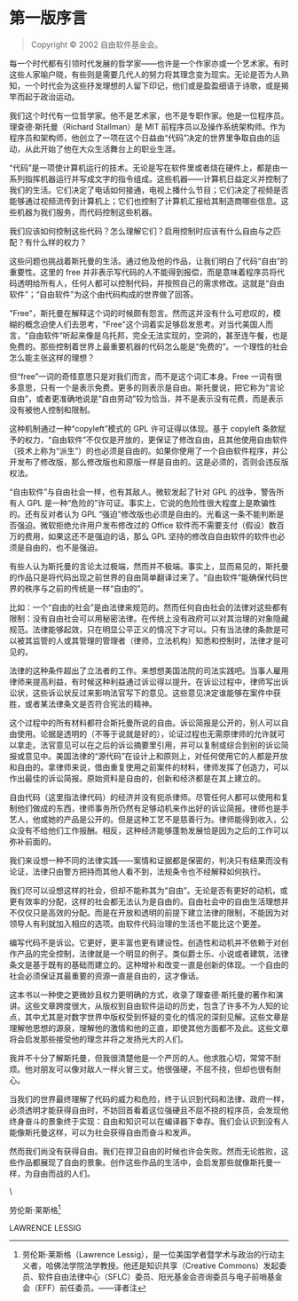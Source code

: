 # 第一版序言

>Copyright © 2002 自由软件基金会。

每一个时代都有引领时代发展的哲学家——也许是一个作家亦或一个艺术家。有时这些人家喻户晓，有些则是需要几代人的努力将其理念变为现实。无论是否为人熟知，一个时代会为这些抒发理想的人留下印记，他们或是盈盈细语于诗歌，或是揭竿而起于政治运动。

我们这个时代有一位哲学家。他不是艺术家，也不是专职作家。他是一位程序员。理查德·斯托曼（Richard Stallman）是 MIT 前程序员以及操作系统架构师。作为程序员和架构师，他创立了一项在这个日益由“代码”决定的世界里争取自由的运动，从此开始了他在大众生活舞台上的职业生涯。

“代码”是一项使计算机运行的技术。无论是写在软件里或者烧在硬件上，都是由一系列指挥机器运行并写成文字的指令组成。这些机器——计算机日益定义并控制了我们的生活。它们决定了电话如何接通，电视上播什么节目；它们决定了视频是否能够通过视频流传到计算机上；它们也控制了计算机汇报给其制造商哪些信息。这些机器为我们服务，而代码控制这些机器。

我们应该如何控制这些代码？怎么理解它们？启用控制时应该有什么自由与之匹配？有什么样的权力？

这些问题也挑战着斯托曼的生活。通过他及他的作品，让我们明白了代码“自由”的重要性。这里的 free 并非表示写代码的人不能得到报偿，而是意味着程序员将代码透明给所有人，任何人都可以控制代码，并按照自己的需求修改。这就是“自由软件”；“自由软件”为这个由代码构成的世界做了回答。

"Free"，斯托曼在解释这个词的时候颇有怨言。然而这并没有什么可悲叹的，模糊的概念迫使人们去思考，"Free"这个词着实足够启发思考。对当代美国人而言，“自由软件”听起来像是乌托邦，完全无法实现的，空洞的，甚至连午餐，也是免费的。那些控制着世界上最重要机器的代码怎么能是“免费的”。一个理性的社会怎么能主张这样的理想？

但“free”一词的奇怪意思只是对我们而言，而不是这个词汇本身。Free 一词有很多意思，只有一个是表示免费。更多的则表示是自由。斯托曼说，把它称为“言论自由”，或者更准确地说是“自由劳动”较为恰当，并不是表示没有花费，而是表示没有被他人控制和限制。

这种机制通过一种“copyleft”模式的 GPL 许可证得以体现。基于 copyleft 条款赋予的权力，“自由软件”不仅仅是开放的，更保证了修改自由，且其他使用自由软件（技术上称为“派生”）的也必须是自由的。如果你使用了一个自由软件程序，并公开发布了修改版，那么修改版也和原版一样是自由的。这是必须的，否则会违反版权法。

“自由软件”与自由社会一样，也有其敌人。微软发起了针对 GPL 的战争，警告所有人 GPL 是一种“危险的”许可证。事实上，它说的危险性很大程度上是欺骗性的。还有反对者认为 GPL “强迫”修改版也必须是自由的。光看这一条不能判断是否强迫。微软拒绝允许用户发布修改过的 Office 软件而不需要支付（假设）数百万的费用，如果这还不是强迫的话，那么 GPL 坚持的修改自自由软件的软件也必须是自由的，也不是强迫。

有些人认为斯托曼的言论太过极端，然而并不极端。事实上，显而易见的，斯托曼的作品只是将代码出现之前世界的自由简单翻译过来了。“自由软件”能确保代码世界的秩序与之前的传统是一样“自由的”。

比如：一个“自由的社会”是由法律来规范的。然而任何自由社会的法律对这些都有限制：没有自由社会可以用秘密法律。在传统上没有政府可以对其治理的对象隐藏规范。法律能够起效，只在明显公平正义的情况下才可以。只有当法律的条款是可以被其监管的人或其管理的管理者（律师，立法机构）知悉和控制时，法律才是可见的。

法律的这种条件超出了立法者的工作。来想想美国法院的司法实践吧。当事人雇用律师来提高利益，有时候这种利益通过诉讼得以提升。在诉讼过程中，律师写出诉讼状，这些诉讼状反过来影响法官写下的意见。这些意见决定谁能够在案件中获胜，或者某法律条文是否符合宪法的精神。

这个过程中的所有材料都符合斯托曼所说的自由。诉讼简报是公开的，别人可以自由使用。论据是透明的（不等于说就是好的），论证过程也无需原律师的允许就可以拿走。法官意见可以在之后的诉讼摘要里引用，并可以复制或综合到别的诉讼简报或意见中。美国法律的“源代码”在设计上和原则上，对任何使用它的人都是开放和自由的。拿律师来说，借由重复使用之前案件的材料，律师发挥了创造力，可以作出最佳的诉讼简报。原始资料是自由的，创新和经济都是在其上建立的。

自由代码（这里指法律代码）的经济并没有扼杀律师。尽管任何人都可以使用和复制他们做成的东西，律师事务所仍然有足够动机来作出好的诉讼简报。律师也是手艺人，他或她的产品是公开的。但是这种工艺不是慈善行为。律师能得到收入，公众没有不给他们工作报酬。相反，这种经济能够蓬勃发展恰是因为之后的工作可以弥补前面的。

我们来设想一种不同的法律实践——案情和证据都是保密的，判决只有结果而没有论证，法律只由警方把持而其他人看不到，法规条令也不经解释如何执行。

我们尽可以设想这样的社会，但却不能称其为“自由”。无论是否有更好的动机，或更有效率的分配，这样的社会都无法认为是自由的。自由社会中的自由生活理想并不仅仅只是高效的分配。而是在开放和透明的前提下建立法律的限制，不能因为对领导人有利就加入相应的选项。由软件代码治理的生活也不能比这个更差。

编写代码不是诉讼。它更好，更丰富也更有建设性。创造性和动机并不依赖于对创作产品的完全控制，法律就是一个明显的例子。类似爵士乐、小说或者建筑，法律条文是基于既有的基础而建立的。这种增补和改变一直是创新的体现。一个自由的社会必须保证其最重要的资源一直是自由的，这才像话。

这本书以一种使之更微妙且权力更明确的方式，收录了理查德·斯托曼的著作和演讲。这些文章跨度很大，从版权到自由软件运动的历史，包含了许多不为人知的论点，其中尤其是对数字世界中版权受到怀疑的变化的情况的深刻见解。这些文章是理解他思想的源泉，理解他的激情和他的正直，即使其他方面都不及此。这些文章将会启发那些接受他的理念并将之发扬光大的人们。

我并不十分了解斯托曼，但我很清楚他是一个严厉的人。他求胜心切，常常不耐烦。他对朋友可以像对敌人一样火冒三丈。他很强硬，不屈不挠，但却也很有耐心。

当我们的世界最终理解了代码的威力和危险，终于认识到代码和法律、政府一样，必须透明才能获得自由时，不妨回首看着这位强硬且不屈不挠的程序员，会发现他终身奋斗的景象终于实现：自由和知识可以在编译器下幸存。我们会认识到没有人能像斯托曼这样，可以为社会获得自由而奋斗和发声。

然而我们尚没有获得自由。我们在捍卫自由的时候也许会失败。然而无论胜败，这些作品都展现了自由的景象。创作这些作品的生活中，会启发那些就像斯托曼一样，为自由而战的人们。

\ 

劳伦斯·莱斯格[^f1-1]

LAWRENCE LESSIG

[^f1-1]: 劳伦斯·莱斯格（Lawrence Lessig），是一位美国学者暨学术与政治的行动主义者，哈佛法学院法学教授。他还是知识共享（Creative Commons）发起委员、软件自由法律中心（SFLC）委员、阳光基金会咨询委员与电子前哨基金会（EFF）前任委员。——译者注

